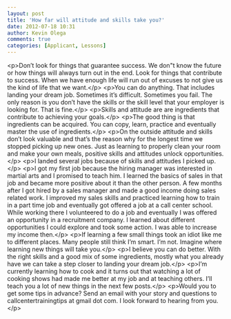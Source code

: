 ```yaml
---
layout: post
title: 'How far will attitude and skills take you?'
date: 2012-07-18 10:31
author: Kevin Olega
comments: true
categories: [Applicant, Lessons]
---
```

&lt;p&gt;Don’t look for things that guarantee success. We don"t know the future or how things will always turn out in the end. Look for things that contribute to success. When we have enough life will run out of excuses to not give us the kind of life that we want.&lt;/p&gt;
&lt;p&gt;You can do anything. That includes landing your dream job. Sometimes it’s difficult. Sometimes you fail. The only reason is you don’t have the skills or the skill level that your employer is looking for. That is fine.&lt;/p&gt;
&lt;p&gt;Skills and attitude are are ingredients that contribute to achieving your goals.&lt;/p&gt;
&lt;p&gt;The good thing is that ingredients can be acquired. You can copy, learn, practice and eventually master the use of ingredients.&lt;/p&gt;
&lt;p&gt;On the outside attitude and skills don’t look valuable and that’s the reason why for the longest time we stopped picking up new ones. Just as learning to properly clean your room and make your own meals, positive skills and attitudes unlock opportunities.&lt;/p&gt;
&lt;p&gt;I landed several jobs because of skills and attitudes I picked up.&lt;/p&gt;
&lt;p&gt;I got my first job because the hiring manager was interested in martial arts and I promised to teach him. I learned the basics of sales in that job and became more positive about it than the other person. A few months after I got hired by a sales manager and made a good income doing sales related work. I improved my sales skills and practiced learning how to train in a part time job and eventually got offered a job at a call center school. While working there I volunteered to do a job and eventually I was offered an opportunity in a recruitment company. I learned about different opportunities I could explore and took some action. I was able to increase my income then.&lt;/p&gt;
&lt;p&gt;If learning a few small things took an idiot like me to different places. Many people still think I’m smart. I’m not. Imagine where learning new things will take you.&lt;/p&gt;
&lt;p&gt;I believe you can do better. With the right skills and a good mix of some ingredients, mostly what you already have we can take a step closer to landing your dream job.&lt;/p&gt;
&lt;p&gt;I’m currently learning how to cook and it turns out that watching a lot of cooking shows had made me better at my job and at teaching others. I’ll teach you a lot of new things in the next few posts.&lt;/p&gt;
&lt;p&gt;Would you to get some tips in advance? Send an email with your story and questions to callcentertrainingtips at gmail dot com. I look forward to hearing from you.&lt;/p&gt;
